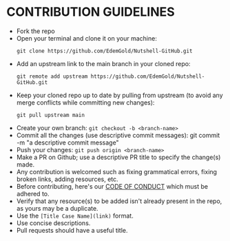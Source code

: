 # CONTRIBUTION GUIDELINES

- Fork the repo
- Open your terminal and clone it on your machine:  
  ```
  git clone https://github.com/EdemGold/Nutshell-GitHub.git
  ```
- Add an upstream link to the main branch in your cloned repo: 
  ```
  git remote add upstream https://github.com/EdemGold/Nutshell-GitHub.git
  ```
- Keep your cloned repo up to date by pulling from upstream (to avoid any merge conflicts while committing new changes): 
  ```
  git pull upstream main
  ```
- Create your  own branch:  `git checkout -b <branch-name>`
- Commit all the changes (use descriptive commit messages): git commit -m "a descriptive commit message"
- Push your changes:  `git push origin <branch-name>`
- Make a PR on Github; use a descriptive PR title to specify the change(s) made.
- Any contribution is welcomed such as fixing grammatical errors, fixing broken links, adding resources, etc.
- Before contributing, here's our [CODE OF CONDUCT](./CODE-OF-CONDUCT.md) which must be adhered to.
- Verify that any resource(s) to be added isn't already present in the repo, as yours may be a duplicate.
- Use the `[Title Case Name](link)` format.
- Use concise descriptions.
- Pull requests should have a useful title.
